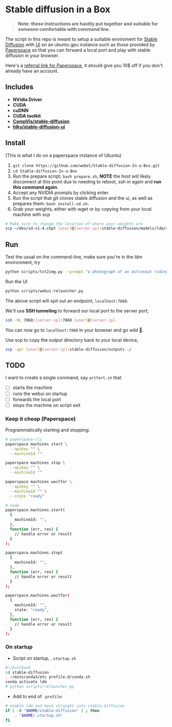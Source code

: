 # Stable diffusion in a Box

> **Note: these instructions are hastily put together and suitable for someone comfortable with command line.**

The script in this repo is meant to setup a suitable enviroment for [Stable Diffusion](https://github.com/CompVis/stable-diffusion) with [UI](https://github.com/hlky/stable-diffusion-webui) on an ubuntu gpu instance such as those provided by [Paperspace](https://paperspace.com) so that you can forward a local port and play with stable diffusion in your browser.

Here's a [referral link for Paperspace](https://console.paperspace.com/signup?R=WF9770R), it should give you 10\$ off if you don't already have an account.

## Includes

- **NVidia Driver**
- **CUDA**
- **cuDNN**
- **CUDA toolkit**
- [**CompVis/stable-diffusion**](https://github.com/CompVis/stable-diffusion)
- [**hlky/stable-diffusion-ui**](https://github.com/hlky/stable-diffusion-webui)

## Install

(This is what I do on a paperspace instance of Ubuntu)

1. `git clone https://github.com/webel/Stable-diffusion-In-a-Box.git`
2. `cd Stable-diffusion-In-a-Box`
3. Run the prepare script; `bash prepare.sh`, **NOTE** the host will likely disconnect at this point due to needing to reboot, ssh in again and **run this command again**.
4. Accept any NVIDIA prompts by clicking enter.
5. Run the script that git clones stable diffusion and the ui, as well as prepares them: `bash install-sd.sh`.
6. Grab your weights, either with wget or by copying from your local machine with scp

```sh
# Make sure to change the location of where your weights are
scp ~/dev/sd-v1-4.ckpt [user]@[server-ip]:stable-diffusion/models/ldm/stable-diffusion-v1/model.ckpt`
```

## Run

Test the usual on the command-line, make sure you're in the ldm environment, try

```sh
python scripts/txt2img.py --prompt "a photograph of an astronaut riding a horse" --plms
```

Run the UI

```sh
python scripts/webui-relauncher.py
```

The above script will spit out an endpoint, `localhost:7860`.

We'll use **SSH tunneling** to forward our local port to the server port;

```sh
ssh -NL 7860:[server-ip]:7860 [user]@[server-ip]
```

You can now go to `localhost:7860` in your browser and go wild 🎉.

Use scp to copy the output directory back to your local device,

```sh
scp -qpr [user]@[server-ip]:stable-diffusion/outputs ./
```

## TODO

I want to create a single command, say `artfart.sh` that

- [ ] starts the machine
- [ ] runs the webui on startup
- [ ] forwards the local port
- [ ] stops the machine on script exit

### Keep it cheap (Paperspace)

Programmatically starting and stopping:

```sh
# paperspace-cli
paperspace machines start \
  --apiKey "" \
  --machineId ""

paperspace machines stop \
  --apiKey "" \
  --machineId ""

paperspace machines waitfor \
  --apiKey "" \
  --machineId "" \
  --state "ready"

# node
paperspace.machines.start(
  {
    machineId: "",
  },
  function (err, res) {
    // handle error or result
  }
);

paperspace.machines.stop(
  {
    machineId: "",
  },
  function (err, res) {
    // handle error or result
  }
);

paperspace.machines.waitfor(
  {
    machineId: "",
    state: "ready",
  },
  function (err, res) {
    // handle error or result
  }
);
```

### On startup

- Script on startup, `.startup.sh`

```sh
#!/bin/bash
cd stable-diffusion
. ~/miniconda3/etc profile.d/conda.sh
conda activate ldm
# python scripts/relauncher.py
```

- Add to end of `.profile`: 

```sh
# enable ldm and move straight into stable-diffusion
if [ -d "$HOME/stable-diffusion" ] ; then
    . "$HOME/.startup.sh"
fi
```

<!-- - Add script to reboot
```sh
crontab -e
@reboot . $HOME/.startup.sh
```
-->